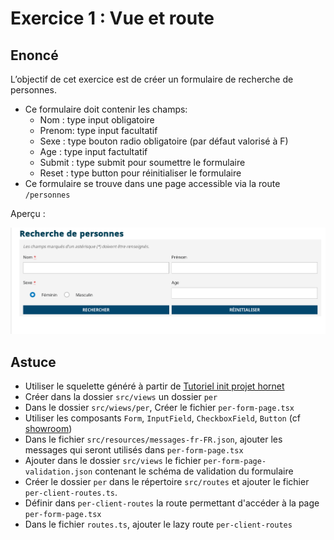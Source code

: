 # Exercice 1 : Vue et route

## Enoncé
L’objectif de cet exercice est de créer un formulaire de recherche de personnes.
- Ce formulaire doit contenir les champs:
    - Nom : type input obligatoire
    - Prenom: type input facultatif
    - Sexe : type bouton radio obligatoire (par défaut valorisé à F)
    - Age : type input factultatif
    - Submit : type submit pour soumettre le formulaire
    - Reset : type button pour réinitialiser le formulaire
- Ce formulaire se trouve dans une page accessible via la route `/personnes`

Aperçu :

![Aperçu](./sources/capture.png)

## Astuce
- Utiliser le squelette généré à partir de [Tutoriel init projet hornet](https://github.com/diplomatiegouvfr/hornet-js-formation/tree/tuto_init_projet_hornet-js-lite)
- Créer dans la dossier `src/views` un dossier `per`
- Dans le dossier `src/wiews/per`, Créer le fichier `per-form-page.tsx`
- Utiliser les composants `Form`, `InputField`, `CheckboxField`, `Button` (cf [showroom](https://diplomatiegouvfr.github.io/hornet-showroom-online/))
- Dans le fichier `src/resources/messages-fr-FR.json`, ajouter les messages qui seront utilisés dans `per-form-page.tsx`
- Ajouter dans le dossier `src/views` le fichier `per-form-page-validation.json` contenant le schéma de validation du formulaire
- Créer le dossier `per` dans le répertoire `src/routes` et ajouter le fichier `per-client-routes.ts`.
- Définir dans `per-client-routes` la route permettant d'accéder à la page `per-form-page.tsx`
- Dans le fichier `routes.ts`, ajouter le lazy route  `per-client-routes`

